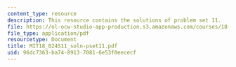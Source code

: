 ```yaml
---
content_type: resource
description: This resource contains the solutions of problem set 11.
file: https://ol-ocw-studio-app-production.s3.amazonaws.com/courses/18-024-multivariable-calculus-with-theory-spring-2011/96dc7363ba74891370816e53f0eececf_MIT18_024S11_soln-pset11.pdf
file_type: application/pdf
resourcetype: Document
title: MIT18_024S11_soln-pset11.pdf
uid: 96dc7363-ba74-8913-7081-6e53f0eececf
---
```

